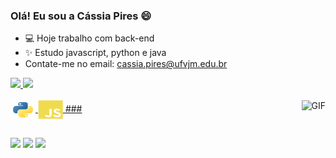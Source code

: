 ### Olá! Eu sou a Cássia Pires 😄
 - 💻 Hoje trabalho com back-end
 - ✨ Estudo javascript, python e java
 - Contate-me no email: cassia.pires@ufvjm.edu.br
 
 <div align = "centro">
  <a href = "https://beacons.ai/C455i4">
  <img height = "180em" src = "https://github-readme-status.vercel.app/api?username=C455i4&show_icons=true&theme=cobalt&include_all_commits=true&count_private=true"/>
   <img height - "180em" src = "https://github-readme-status.vercel.app/api/top-langs/?username=C455i4&layout=compact&langs_count=7&theme=cobalt" />
 </div>
 
 <div style = "display: inline_block"> <br>
   <img align = "center" alt = "Rafa-Python" height = "30" width = "40" src = "https://raw.githubusercontent.com/devicons/devicon/master/icons/python/python-original.svg">
  <img align = "center" alt = "Rafa-Js" height = "30" width = "40" src = "https://raw.githubusercontent.com/devicons/devicon/master/icons/javascript/javascript-plain.svg">
  ###<img align = "right" alt = "GIF" src = "https://media.discordapp.net/attachments/825410526677827638/1000071179614289951/ezgif.com-gif-maker.gif?width=406&height=406">
       
  </div>
  
  ##
  <div>
     <a href = "mailto:cassia.pires@ufvjm.edu.br"><img src="https://img.shields.io/badge/-Gmail-%23333?style=for-the-badge&logo=gmail&logoColor=white" target="_blank"></a>
     <a href="https://www.linkedin.com/in/cassia-pires-50a865223/" target="_blank"><img src="https://img.shields.io/badge/-LinkedIn-%230077B5?style=for-the-badge&logo=linkedin&logoColor=white" target="_blank"></a> 
    <a href="https://www.instagram.com/caassiapiress/" target="_blank"><img src="https://img.shields.io/badge/-Instagram-%23E4405F?style=for-the-badge&logo=instagram&logoColor=white" target="_blank"></a>

    
 </div>
